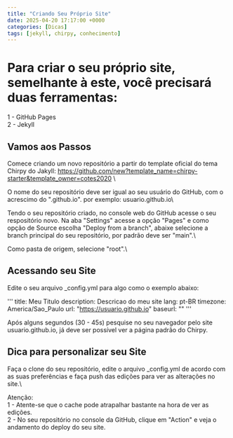 ```yaml
---
title: "Criando Seu Próprio Site"
date: 2025-04-20 17:17:00 +0000
categories: [Dicas]
tags: [jekyll, chirpy, conhecimento]
---
```


# Para criar o seu próprio site, semelhante à este, você precisará duas ferramentas:

1 - GitHub Pages\
2 - Jekyll

## Vamos aos Passos 

Comece criando um novo repositório a partir do template oficial do tema Chirpy do Jakyll: https://github.com/new?template_name=chirpy-starter&template_owner=cotes2020 \

O nome do seu repositório deve ser igual ao seu usuário do GitHub, com o acrescimo do ".github.io". por exemplo: usuario.github.io\

Tendo o seu repositório criado, no console web do GitHub acesse o seu respositório novo. Na aba "Settings" acesse a opção "Pages" e como opção de Source escolha "Deploy from a branch", abaixe selecione a branch principal do seu repositório, por padrão deve ser "main".\

Como pasta de origem, selecione "root".\

## Acessando seu Site

Edite o seu arquivo _config.yml para algo como o exemplo abaixo:

'''
title: Meu Titulo
description: Descricao do meu site
lang: pt-BR
timezone: America/Sao_Paulo
url: "https://usuario.github.io"
baseurl: ""
'''

Após alguns segundos (30 - 45s) pesquise no seu navegador pelo site usuario.github.io, já deve ser possível ver a página padrão do Chirpy.

## Dica para personalizar seu Site 

Faça o clone do seu repositório, edite o arquivo _config.yml de acordo com as suas preferências e faça push das edições para ver as alterações no site.\

Atenção:\
1 - Atente-se que o cache pode atrapalhar bastante na hora de ver as edições.\
2 - No seu repositório no console da GitHub, clique em "Action" e veja o andamento do deploy do seu site.